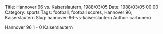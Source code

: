 Title: Hannover 96 vs. Kaiserslautern, 1988/03/05
Date: 1988/03/05 00:00
Category: sports
Tags: football, football scores, Hannover 96, Kaiserslautern
Slug: hannover-96-vs-kaiserslautern
Author: carbonero


Hannover 96 1 - 0 Kaiserslautern
